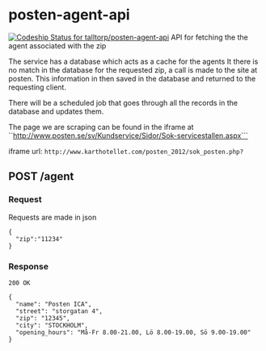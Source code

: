 # posten-agent-api
[ ![Codeship Status for talltorp/posten-agent-api](https://codeship.io/projects/3dda0ae0-4374-0132-7544-7a7a464bc8de/status)](https://codeship.io/projects/44699)
API for fetching the the agent associated with the zip

The service has a database which acts as a cache for the agents
It there is no match in the database for the requested zip, a call is made to the site at posten. This information in then saved in the database and returned to the requesting client.

There will be a scheduled job that goes through all the records in the database and updates them.

The page we are scraping can be found in the iframe at
``http://www.posten.se/sv/Kundservice/Sidor/Sok-servicestallen.aspx```

iframe url: ```http://www.karthotellet.com/posten_2012/sok_posten.php?```

## POST /agent
### Request
Requests are made in json

```
{
  "zip":"11234"
}
```

### Response
```200 OK```

```
{
  "name": "Posten ICA",
  "street": "storgatan 4",
  "zip": "12345",
  "city": "STOCKHOLM",
  "opening_hours": "Må-Fr 8.00-21.00, Lö 8.00-19.00, Sö 9.00-19.00"
}
```
